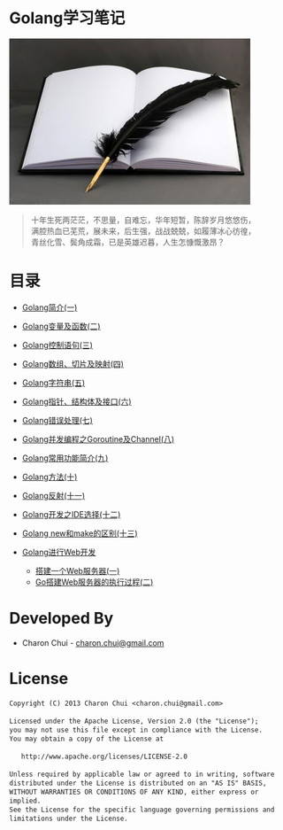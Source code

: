 Golang学习笔记  
===

![image](https://raw.githubusercontent.com/CharonChui/Pictures/master/note.jpg)

> 十年生死两茫茫，不思量，自难忘，华年短暂，陈辞岁月悠悠伤，        
> 满腔热血已芜荒，展未来，后生强，战战兢兢，如履薄冰心彷徨，            
> 青丝化雪、鬓角成霜，已是英雄迟暮，人生怎慷慨激昂？


目录
===  


- [Golang简介(一)][1]
- [Golang变量及函数(二)][2]
- [Golang控制语句(三)][3]
- [Golang数组、切片及映射(四)][4]
- [Golang字符串(五)][5]
- [Golang指针、结构体及接口(六)][6]
- [Golang错误处理(七)][7]
- [Golang并发编程之Goroutine及Channel(八)][8]
- [Golang常用功能简介(九)][9]
- [Golang方法(十)][10]
- [Golang反射(十一)][11]
- [Golang开发之IDE选择(十二)][12]
- [Golang new和make的区别(十三)][16]



- [Golang进行Web开发][13]
    - [搭建一个Web服务器(一)][14]
    - [Go搭建Web服务器的执行过程(二)][15]

    

[1]: https://github.com/CharonChui/GolangStudyNote/blob/master/Golang%E7%AE%80%E4%BB%8B(%E4%B8%80).md        "Golang简介(一)"
[2]: https://github.com/CharonChui/GolangStudyNote/blob/master/Golang%E5%8F%98%E9%87%8F%E5%8F%8A%E5%87%BD%E6%95%B0(%E4%BA%8C).md  "Golang变量及函数(二)"
[3]: https://github.com/CharonChui/GolangStudyNote/blob/master/Golang%E6%8E%A7%E5%88%B6%E8%AF%AD%E5%8F%A5(%E4%B8%89).md    "Golang控制语句(三)"
[4]: https://github.com/CharonChui/GolangStudyNote/blob/master/Golang%E6%95%B0%E7%BB%84%E3%80%81%E5%88%87%E7%89%87%E5%8F%8A%E6%98%A0%E5%B0%84(%E5%9B%9B).md    "Golang数组、切片及映射(四)"
[5]: https://github.com/CharonChui/GolangStudyNote/blob/master/Golang%E5%AD%97%E7%AC%A6%E4%B8%B2(%E4%BA%94).md   "Golang字符串(五)"
[6]: https://github.com/CharonChui/GolangStudyNote/blob/master/Golang%E6%8C%87%E9%92%88%E3%80%81%E7%BB%93%E6%9E%84%E4%BD%93%E5%8F%8A%E6%8E%A5%E5%8F%A3(%E5%85%AD).md   "Golang指针、结构体及接口(六)"
[7]: https://github.com/CharonChui/GolangStudyNote/blob/master/Golang%E9%94%99%E8%AF%AF%E5%A4%84%E7%90%86(%E4%B8%83).md   "Golang错误处理(七)"
[8]: https://github.com/CharonChui/GolangStudyNote/blob/master/Golang%E5%B9%B6%E5%8F%91%E7%BC%96%E7%A8%8B%E4%B9%8BGoroutine%E5%8F%8AChannel(%E5%85%AB).md   "Golang并发编程之Goroutine及Channel(八)"
[9]: https://github.com/CharonChui/GolangStudyNote/blob/master/Golang%E5%B8%B8%E7%94%A8%E5%8A%9F%E8%83%BD%E7%AE%80%E4%BB%8B(%E4%B9%9D).md   "Golang常用功能简介(九)"
[10]: https://github.com/CharonChui/GolangStudyNote/blob/master/Golang%E6%96%B9%E6%B3%95(%E5%8D%81).md   "Golang方法(十)"
[11]: https://github.com/CharonChui/GolangStudyNote/blob/master/Golang%E5%8F%8D%E5%B0%84(%E5%8D%81%E4%B8%80).md   "Golang反射(十一)"
[12]: https://github.com/CharonChui/GolangStudyNote/blob/master/Golang%E5%BC%80%E5%8F%91%E4%B9%8BIDE%E9%80%89%E6%8B%A9(%E5%8D%81%E4%BA%8C).md   "Golang开发之IDE选择(十二)"

[13]: https://github.com/CharonChui/GolangStudyNote/tree/master/Golang%E8%BF%9B%E8%A1%8CWeb%E5%BC%80%E5%8F%91   "Golang进行Web开发"
[14]: https://github.com/CharonChui/GolangStudyNote/blob/master/Golang%E8%BF%9B%E8%A1%8CWeb%E5%BC%80%E5%8F%91/%E6%90%AD%E5%BB%BA%E4%B8%80%E4%B8%AAWeb%E6%9C%8D%E5%8A%A1%E5%99%A8(%E4%B8%80).md   "搭建一个Web服务器(一).md"
[15]: https://github.com/CharonChui/GolangStudyNote/blob/master/Golang%E8%BF%9B%E8%A1%8CWeb%E5%BC%80%E5%8F%91/Go%E6%90%AD%E5%BB%BAWeb%E6%9C%8D%E5%8A%A1%E5%99%A8%E7%9A%84%E6%89%A7%E8%A1%8C%E8%BF%87%E7%A8%8B(%E4%BA%8C).md   "Go搭建Web服务器的执行过程(二).md"
[16]: https://github.com/CharonChui/GolangStudyNote/blob/master/Golang%20new%E5%92%8Cmake%E7%9A%84%E5%8C%BA%E5%88%AB(%E5%8D%81%E4%B8%89).md   "Golang new和make的区别(十三)"


Developed By
===

 * Charon Chui - <charon.chui@gmail.com>


License
===

    Copyright (C) 2013 Charon Chui <charon.chui@gmail.com>

    Licensed under the Apache License, Version 2.0 (the "License");
    you may not use this file except in compliance with the License.
    You may obtain a copy of the License at

       http://www.apache.org/licenses/LICENSE-2.0

    Unless required by applicable law or agreed to in writing, software
    distributed under the License is distributed on an "AS IS" BASIS,
    WITHOUT WARRANTIES OR CONDITIONS OF ANY KIND, either express or implied.
    See the License for the specific language governing permissions and
    limitations under the License.